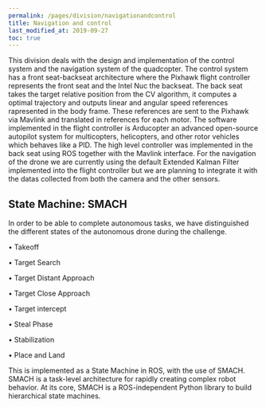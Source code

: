 ```yaml
---
permalink: /pages/division/navigationandcontrol
title: Navigation and control
last_modified_at: 2019-09-27
toc: true
---
```


This division deals with the design and implementation of the control system and the navigation system of the quadcopter. The control system has a front seat-backseat architecture where the Pixhawk flight controller represents the front seat and the Intel Nuc the backseat.  The back seat takes the target relative position from  the  CV  algorithm,  it  computes  a  optimal  trajectory  and  outputs  linear  and  angular  speed references rapresented in the body frame. These references are sent to the Pixhawk via Mavlink and translated in references for each motor. The software implemented in the flight controller is Arducopter an advanced open-source autopilot
system for multicopters, helicopters, and other rotor vehicles which behaves like a PID. The high level controller was implemented in the back seat using ROS together with the Mavlink interface. For the navigation of the drone we are currently using the default Extended Kalman Filter implemented into the flight controller but we are planning to integrate it with the datas collected from both the camera and the other sensors.

## State Machine: SMACH

In order to be able to complete autonomous tasks, we have distinguished the different states of the autonomous drone during the challenge.

• Takeoff

• Target Search

• Target Distant Approach

• Target Close Approach

• Target intercept

• Steal Phase

• Stabilization

• Place and Land

This is implemented as a State Machine in ROS, with the use of SMACH. SMACH is a task-level architecture for rapidly creating complex robot behavior. At its core, SMACH is a ROS-independent Python library to build hierarchical state machines.
